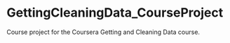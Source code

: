 # GettingCleaningData_CourseProject
Course project for the Coursera Getting and Cleaning Data course.
